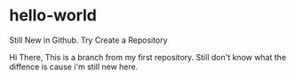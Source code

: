 # hello-world
Still New in Github. Try Create a Repository

Hi There,
This is a branch from my first repository.
Still don't know what the diffence is cause i'm still new here.
